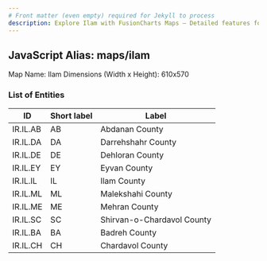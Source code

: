 ```yaml
---
# Front matter (even empty) required for Jekyll to process
description: Explore Ilam with FusionCharts Maps – Detailed features for seamless integration. Try now & enhance your data visualization today! 
---
```


## JavaScript Alias: maps/ilam

Map Name: Ilam
Dimensions (Width x Height): 610x570





### List of Entities

ID | Short label | Label
---|---|---|
IR.IL.AB|AB|Abdanan County
IR.IL.DA|DA|Darrehshahr County
IR.IL.DE|DE|Dehloran County
IR.IL.EY|EY|Eyvan County
IR.IL.IL|IL|Ilam County
IR.IL.ML|ML|Malekshahi County
IR.IL.ME|ME|Mehran County
IR.IL.SC|SC|Shirvan-o-Chardavol County
IR.IL.BA|BA|Badreh County
IR.IL.CH|CH|Chardavol County	